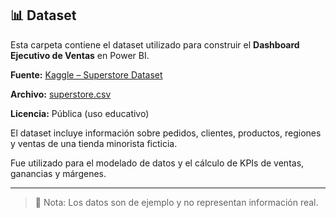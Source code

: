 ## 📊 Dataset

Esta carpeta contiene el dataset utilizado para construir el **Dashboard Ejecutivo de Ventas** en Power BI.

**Fuente:** [Kaggle – Superstore Dataset](https://www.kaggle.com/datasets/vivek468/superstore-dataset-final)

**Archivo:** [superstore.csv](https://github.com/nicolasosinaga/powerbi-projects/blob/main/proyecto-ventas/data/Superstore.csv)

**Licencia:** Pública (uso educativo)  

El dataset incluye información sobre pedidos, clientes, productos, regiones y ventas de una tienda minorista ficticia.  

Fue utilizado para el modelado de datos y el cálculo de KPIs de ventas, ganancias y márgenes.

---

> 📎 Nota: Los datos son de ejemplo y no representan información real.
